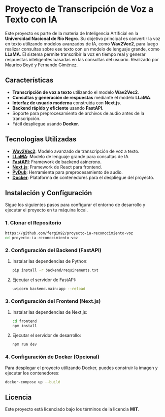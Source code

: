 # Proyecto de Transcripción de Voz a Texto con IA

Este proyecto es parte de la materia de Inteligencia Artificial en la **Universidad Nacional de Río Negro**. Su objetivo principal es convertir la voz en texto utilizando modelos avanzados de IA, como **Wav2Vec2**, para luego realizar consultas sobre ese texto con un modelo de lenguaje grande, como **LLaMA**. El sistema permite transcribir la voz en tiempo real y generar respuestas inteligentes basadas en las consultas del usuario. Realizado por Maurico Boyé y Fernando Giménez.

## Características

- **Transcripción de voz a texto** utilizando el modelo **Wav2Vec2**.
- **Consultas y generación de respuestas** mediante el modelo **LLaMA**.
- **Interfaz de usuario moderna** construida con **Next.js**.
- **Backend rápido y eficiente** usando **FastAPI**.
- Soporte para preprocesamiento de archivos de audio antes de la transcripción.
- Fácil despliegue usando **Docker**.

## Tecnologías Utilizadas

- **[Wav2Vec2](https://huggingface.co/models)**: Modelo avanzado de transcripción de voz a texto.
- **[LLaMA](https://ai.facebook.com/blog/large-language-model-meta-ai/)**: Modelo de lenguaje grande para consultas de IA.
- **[FastAPI](https://fastapi.tiangolo.com/)**: Framework de backend asíncrono.
- **[Next.js](https://nextjs.org/)**: Framework de React para frontend.
- **[PyDub](https://github.com/jiaaro/pydub)**: Herramienta para preprocesamiento de audio.
- **[Docker](https://www.docker.com/)**: Plataforma de contenedores para el despliegue del proyecto.

## Instalación y Configuración

Sigue los siguientes pasos para configurar el entorno de desarrollo y ejecutar el proyecto en tu máquina local.

### 1. Clonar el Repositorio

```bash
https://github.com/fergim92/proyecto-ia-reconocimiento-voz
cd proyecto-ia-reconocimiento-voz
```

### 2. Configuración del Backend (FastAPI)

1. Instalar las dependencias de Python:
   ```bash
   pip install -r backend/requirements.txt
   ```

2. Ejecutar el servidor de FastAPI:
   ```bash
   uvicorn backend.main:app --reload
   ```

### 3. Configuración del Frontend (Next.js)

1. Instalar las dependencias de Next.js:
   ```bash
   cd frontend
   npm install
   ```

2. Ejecutar el servidor de desarrollo:
   ```bash
   npm run dev
   ```

### 4. Configuración de Docker (Opcional)

Para desplegar el proyecto utilizando Docker, puedes construir la imagen y ejecutar los contenedores:

```bash
docker-compose up --build
```

## Licencia

Este proyecto está licenciado bajo los términos de la licencia **MIT**.
